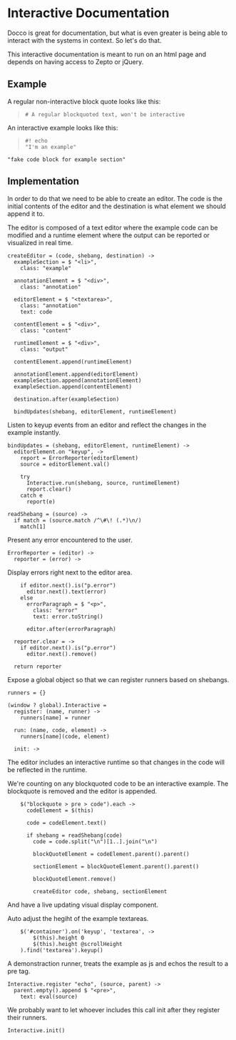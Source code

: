 Interactive Documentation
=========================

Docco is great for documentation, but what is even greater is being able to
interact with the systems in context. So let's do that.

This interactive documentation is meant to run on an html page and depends on
having access to Zepto or jQuery.

Example
-------

A regular non-interactive block quote looks like this:

>     # A regular blockquoted text, won't be interactive

An interactive example looks like this:

>     #! echo
>     "I'm an example"

    "fake code block for example section"

Implementation
--------------

In order to do that we need to be able to create an editor. The code is the
initial contents of the editor and the destination is what element we should
append it to.

The editor is composed of a text editor where the example code can be modified
and a runtime element where the output can be reported or visualized in real
time.

    createEditor = (code, shebang, destination) ->
      exampleSection = $ "<li>",
        class: "example"

      annotationElement = $ "<div>",
        class: "annotation"

      editorElement = $ "<textarea>",
        class: "annotation"
        text: code

      contentElement = $ "<div>",
        class: "content"

      runtimeElement = $ "<div>",
        class: "output"

      contentElement.append(runtimeElement)

      annotationElement.append(editorElement)
      exampleSection.append(annotationElement)
      exampleSection.append(contentElement)

      destination.after(exampleSection)

      bindUpdates(shebang, editorElement, runtimeElement)

Listen to keyup events from an editor and reflect the changes in the example
instantly.

    bindUpdates = (shebang, editorElement, runtimeElement) ->
      editorElement.on "keyup", ->
        report = ErrorReporter(editorElement)
        source = editorElement.val()

        try
          Interactive.run(shebang, source, runtimeElement)
          report.clear()
        catch e
          report(e)

    readShebang = (source) ->
      if match = (source.match /^\#\! (.*)\n/)
        match[1]

Present any error encountered to the user.

    ErrorReporter = (editor) ->
      reporter = (error) ->

Display errors right next to the editor area.

        if editor.next().is("p.error")
          editor.next().text(error)
        else
          errorParagraph = $ "<p>",
            class: "error"
            text: error.toString()

          editor.after(errorParagraph)

      reporter.clear = ->
        if editor.next().is("p.error")
          editor.next().remove()

      return reporter

Expose a global object so that we can register runners based on shebangs.

    runners = {}

    (window ? global).Interactive =
      register: (name, runner) ->
        runners[name] = runner

      run: (name, code, element) ->
        runners[name](code, element)

      init: ->

The editor includes an interactive runtime so that changes in the code will be
reflected in the runtime.

We're counting on any blockquoted code to be an interactive example. The
blockquote is removed and the editor is appended.

        $("blockquote > pre > code").each ->
          codeElement = $(this)

          code = codeElement.text()

          if shebang = readShebang(code)
            code = code.split("\n")[1..].join("\n")

            blockQuoteElement = codeElement.parent().parent()

            sectionElement = blockQuoteElement.parent().parent()

            blockQuoteElement.remove()

            createEditor code, shebang, sectionElement

And have a live updating visual display component.

Auto adjust the hegiht of the example textareas.

        $('#container').on('keyup', 'textarea', ->
            $(this).height 0
            $(this).height @scrollHeight
        ).find('textarea').keyup()

A demonstraction runner, treats the example as js and echos the result to a
pre tag.

    Interactive.register "echo", (source, parent) ->
      parent.empty().append $ "<pre>",
        text: eval(source)

We probably want to let whoever includes this call init after they register
their runners.

    Interactive.init()
